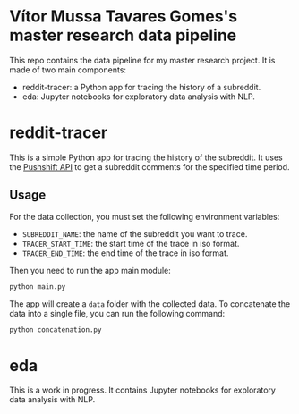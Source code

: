 # Vítor Mussa Tavares Gomes's master research data pipeline

This repo contains the data pipeline for my master research project.
It is made of two main components:
- reddit-tracer: a Python app for tracing the history of a subreddit.
- eda: Jupyter notebooks for exploratory data analysis with NLP.

# reddit-tracer

This is a simple Python app for tracing the history of the subreddit.
It uses the [Pushshift API](http://pushshift.io/) to get a subreddit comments for the specified time period.

## Usage
For the data collection, you must set the following environment variables:
- `SUBREDDIT_NAME`: the name of the subreddit you want to trace.
- `TRACER_START_TIME`: the start time of the trace in iso format.
- `TRACER_END_TIME`: the end time of the trace in iso format.

Then you need to run the app main module:

```bash
python main.py
```

The app will create a `data` folder with the collected data.
To concatenate the data into a single file, you can run the following command:

```bash
python concatenation.py
```
 
# eda
This is a work in progress. It contains Jupyter notebooks for exploratory data analysis with NLP.
